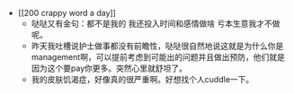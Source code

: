 - [[200 crappy word a day]]
	- 哒哒又有金句：都不是我的 我还投入时间和感情做啥 亏本生意我才不做呢。
	- 昨天我吐槽说护士做事都没有前瞻性，哒哒很自然地说这就是为什么你是management啊，可以提前考虑到可能出的问题并且做出预防，他们就是因为这个要pay你更多。突然心里就舒坦了。
	- 我的皮肤饥渴症，好像真的很严重啊。好想找个人cuddle一下。